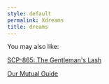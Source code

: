 ```yaml
---
style: default
permalink: Xdreams
title: dreams
---
```

You may also like:

[SCP-865: The Gentleman's Lash](http://scp-wiki.net/scp-865)

[Our Mutual Guide](http://scp-wiki.net/our-mutual-guide)
